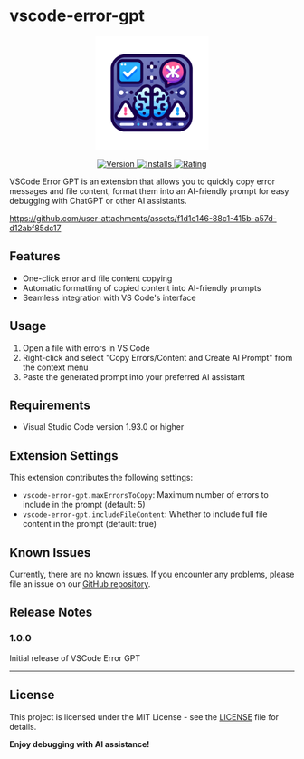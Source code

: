 # vscode-error-gpt

<p align="center">
  <img src="images/icon.png" alt="VSCode Error GPT Logo" width="200" height="200">
</p>
<p align="center">
  <a href="https://marketplace.visualstudio.com/items?itemName=FasterLight.vscode-error-gpt">
    <img src="https://img.shields.io/visual-studio-marketplace/v/FasterLight.vscode-error-gpt?style=flat-square" alt="Version">
  </a>
  <a href="https://marketplace.visualstudio.com/items?itemName=FasterLight.vscode-error-gpt">
    <img src="https://img.shields.io/vscode-marketplace/d/FasterLight.vscode-error-gpt.svg?style=flat-square" alt="Installs">
  </a>
  <a href="https://marketplace.visualstudio.com/items?itemName=FasterLight.vscode-error-gpt&ssr=false#review-details">
    <img src="https://img.shields.io/visual-studio-marketplace/r/FasterLight.vscode-error-gpt?style=flat-square" alt="Rating">
  </a>
</p>


VSCode Error GPT is an extension that allows you to quickly copy error messages and file content, format them into an AI-friendly prompt for easy debugging with ChatGPT or other AI assistants.



https://github.com/user-attachments/assets/f1d1e146-88c1-415b-a57d-d12abf85dc17



## Features

- One-click error and file content copying
- Automatic formatting of copied content into AI-friendly prompts
- Seamless integration with VS Code's interface



## Usage

1. Open a file with errors in VS Code
2. Right-click and select "Copy Errors/Content and Create AI Prompt" from the context menu
3. Paste the generated prompt into your preferred AI assistant

## Requirements

- Visual Studio Code version 1.93.0 or higher

## Extension Settings

This extension contributes the following settings:

* `vscode-error-gpt.maxErrorsToCopy`: Maximum number of errors to include in the prompt (default: 5)
* `vscode-error-gpt.includeFileContent`: Whether to include full file content in the prompt (default: true)

## Known Issues

Currently, there are no known issues. If you encounter any problems, please file an issue on our [GitHub repository](https://github.com/ChenYCL/vscode-error-gpt).

## Release Notes

### 1.0.0

Initial release of VSCode Error GPT

---


## License

This project is licensed under the MIT License - see the [LICENSE](LICENSE) file for details.


**Enjoy debugging with AI assistance!**
